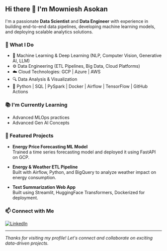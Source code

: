 ## Hi there 👋 I'm Mowniesh Asokan

I'm a passionate **Data Scientist** and **Data Engineer** with experience in building end-to-end data pipelines, developing machine learning models, and deploying scalable analytics solutions.

### 💼 What I Do
- 🧠 Machine Learning & Deep Learning (NLP, Computer Vision, Generative AI, LLM)
- ⚙️ Data Engineering (ETL Pipelines, Big Data, Cloud Platforms)
- ☁️ Cloud Technologies: GCP | Azure | AWS
- 🔍 Data Analysis & Visualization
- 🐍 Python | SQL | PySpark | Docker | Airflow | TensorFlow | GitHub Actions

### 📚 I'm Currently Learning
- Advanced MLOps practices
- Advanced Gen AI Concepts

### 📌 Featured Projects
- **Energy Price Forecasting ML Model**  
  Trained a time series forecasting model and deployed it using FastAPI on GCP.
  
- **Energy & Weather ETL Pipeline**  
  Built with Airflow, Python, and BigQuery to analyze weather impact on energy consumption.
  
- **Text Summarization Web App**  
  Built using Streamlit, HuggingFace Transformers, Dockerized for deployment.

### 📫 Connect with Me
[![LinkedIn](https://img.shields.io/badge/LinkedIn-blue?logo=linkedin&style=for-the-badge)](https://www.linkedin.com/in/mowasok/)

---

_Thanks for visiting my profile! Let's connect and collaborate on exciting data-driven projects._

